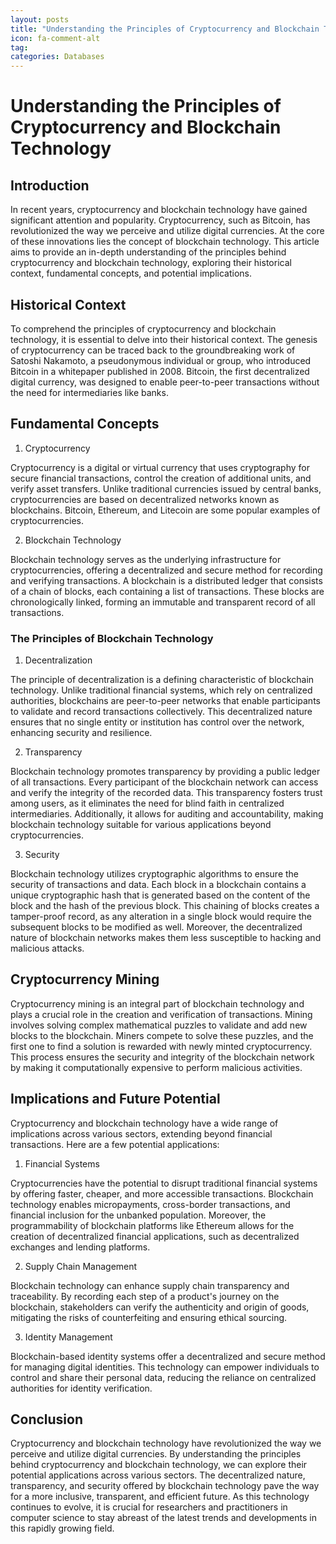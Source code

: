 ```yaml
---
layout: posts
title: "Understanding the Principles of Cryptocurrency and Blockchain Technology"
icon: fa-comment-alt
tag:      
categories: Databases
---
```



# Understanding the Principles of Cryptocurrency and Blockchain Technology

## Introduction

In recent years, cryptocurrency and blockchain technology have gained significant attention and popularity. Cryptocurrency, such as Bitcoin, has revolutionized the way we perceive and utilize digital currencies. At the core of these innovations lies the concept of blockchain technology. This article aims to provide an in-depth understanding of the principles behind cryptocurrency and blockchain technology, exploring their historical context, fundamental concepts, and potential implications.

## Historical Context

To comprehend the principles of cryptocurrency and blockchain technology, it is essential to delve into their historical context. The genesis of cryptocurrency can be traced back to the groundbreaking work of Satoshi Nakamoto, a pseudonymous individual or group, who introduced Bitcoin in a whitepaper published in 2008. Bitcoin, the first decentralized digital currency, was designed to enable peer-to-peer transactions without the need for intermediaries like banks.

## Fundamental Concepts

1. Cryptocurrency

Cryptocurrency is a digital or virtual currency that uses cryptography for secure financial transactions, control the creation of additional units, and verify asset transfers. Unlike traditional currencies issued by central banks, cryptocurrencies are based on decentralized networks known as blockchains. Bitcoin, Ethereum, and Litecoin are some popular examples of cryptocurrencies.

2. Blockchain Technology

Blockchain technology serves as the underlying infrastructure for cryptocurrencies, offering a decentralized and secure method for recording and verifying transactions. A blockchain is a distributed ledger that consists of a chain of blocks, each containing a list of transactions. These blocks are chronologically linked, forming an immutable and transparent record of all transactions.

### The Principles of Blockchain Technology

1. Decentralization

The principle of decentralization is a defining characteristic of blockchain technology. Unlike traditional financial systems, which rely on centralized authorities, blockchains are peer-to-peer networks that enable participants to validate and record transactions collectively. This decentralized nature ensures that no single entity or institution has control over the network, enhancing security and resilience.

2. Transparency

Blockchain technology promotes transparency by providing a public ledger of all transactions. Every participant of the blockchain network can access and verify the integrity of the recorded data. This transparency fosters trust among users, as it eliminates the need for blind faith in centralized intermediaries. Additionally, it allows for auditing and accountability, making blockchain technology suitable for various applications beyond cryptocurrencies.

3. Security

Blockchain technology utilizes cryptographic algorithms to ensure the security of transactions and data. Each block in a blockchain contains a unique cryptographic hash that is generated based on the content of the block and the hash of the previous block. This chaining of blocks creates a tamper-proof record, as any alteration in a single block would require the subsequent blocks to be modified as well. Moreover, the decentralized nature of blockchain networks makes them less susceptible to hacking and malicious attacks.

## Cryptocurrency Mining

Cryptocurrency mining is an integral part of blockchain technology and plays a crucial role in the creation and verification of transactions. Mining involves solving complex mathematical puzzles to validate and add new blocks to the blockchain. Miners compete to solve these puzzles, and the first one to find a solution is rewarded with newly minted cryptocurrency. This process ensures the security and integrity of the blockchain network by making it computationally expensive to perform malicious activities.

## Implications and Future Potential

Cryptocurrency and blockchain technology have a wide range of implications across various sectors, extending beyond financial transactions. Here are a few potential applications:

1. Financial Systems

Cryptocurrencies have the potential to disrupt traditional financial systems by offering faster, cheaper, and more accessible transactions. Blockchain technology enables micropayments, cross-border transactions, and financial inclusion for the unbanked population. Moreover, the programmability of blockchain platforms like Ethereum allows for the creation of decentralized financial applications, such as decentralized exchanges and lending platforms.

2. Supply Chain Management

Blockchain technology can enhance supply chain transparency and traceability. By recording each step of a product's journey on the blockchain, stakeholders can verify the authenticity and origin of goods, mitigating the risks of counterfeiting and ensuring ethical sourcing.

3. Identity Management

Blockchain-based identity systems offer a decentralized and secure method for managing digital identities. This technology can empower individuals to control and share their personal data, reducing the reliance on centralized authorities for identity verification.

## Conclusion

Cryptocurrency and blockchain technology have revolutionized the way we perceive and utilize digital currencies. By understanding the principles behind cryptocurrency and blockchain technology, we can explore their potential applications across various sectors. The decentralized nature, transparency, and security offered by blockchain technology pave the way for a more inclusive, transparent, and efficient future. As this technology continues to evolve, it is crucial for researchers and practitioners in computer science to stay abreast of the latest trends and developments in this rapidly growing field.
